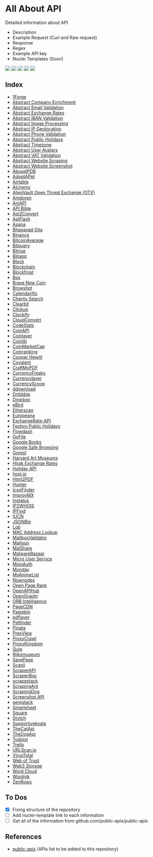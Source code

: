 # All About API
Detailed information about API
- Description
- Example Request (Curl and Raw request)
- Response
- Regex
- Example API key
- Nuclei Templates (Soon)

![](https://img.shields.io/github/license/daffainfo/all-about-api)
![](https://img.shields.io/github/issues/daffainfo/all-about-api)
![](https://img.shields.io/github/forks/daffainfo/all-about-api)
![](https://img.shields.io/github/stars/daffainfo/all-about-api)
![](https://img.shields.io/github/last-commit/daffainfo/all-about-api)

## Index
* [1Forge](/1forge/)
* [Abstract Company Enrichment](/abstract-company-enrichment/)
* [Abstract Email Validation](/abstract-email-validation/)
* [Abstract Exchange Rates](/abstract-exchange-rates/)
* [Abstract IBAN Validation](/abstract-iban-validation/)
* [Abstract Image Processing](/abstract-image-processing/)
* [Abstract IP Geolocation](/abstract-ip-geolocation/)
* [Abstract Phone Validation](/abstract-phone-validation/)
* [Abstract Public Holidays](/abstract-public-holidays/)
* [Abstract Timezone](/abstract-timezone/)
* [Abstract User Avatars](/abstract-user-avatars/)
* [Abstract VAT Validation](/abstract-vat-validation-rates/)
* [Abstract Website Scraping](/abstract-website-scraping/)
* [Abstract Website Screenshot](/abstract-website-screenshot/)
* [AbuseIPDB](/abuseipdb/)
* [AdoptAPet](/adoptapet/)
* [Airtable](/airtable/)
* [Alchemy](/alchemy/)
* [AlienVault Open Threat Exchange (OTX)](/alienVault-open-threat-exchange/)
* [Amdoren](/amdoren/)
* [AniAPI](/aniapi/)
* [API Bible](/api-bible/)
* [Api2Convert](/api2convert/)
* [ApiFlash](/apiflash/)
* [Asana](/asana/)
* [Bhagavad Gita](/bhagavad-gita/)
* [Binance](/binance/)
* [BitcoinAverage](/bitcoinaverage/)
* [Bitquery](/bitquery/)
* [Bitrise](/bitrise/)
* [Blitapp](/blitapp/)
* [Block](/block/)
* [Blockchain](/blockchain/)
* [Blockfrost](/blockfrost/)
* [Box](/box/)
* [Brave New Coin](/brave-new-coin/)
* [Browshot](/browshot/)
* [Calendarific](/calendarific/)
* [Charity Search](/charity-search/)
* [Clearbit](/clearbit/)
* [Clickup](/clickup/)
* [Clockify](/clockify/)
* [CloudConvert](/cloudconvert/)
* [CodeStats](/codestats/)
* [CoinAPI](/coinapi/)
* [Coinlayer](/coinlayer/)
* [Coinlib](/coinlib/)
* [CoinMarketCap](/coinmarketcap/)
* [Coinranking](/coinranking/)
* [Cooper Hewitt](/cooper-hewitt/)
* [Covalent](/covalent/)
* [CraftMyPDF](/craftmypdf/)
* [CurrencyFreaks](/currencyfreaks/)
* [Currencylayer](/currencylayer/)
* [CurrencyScoop](/currencyscoop/)
* [ddownload](/ddownload/)
* [Dribbble](/dribbble/)
* [Dropbox](/dropbox/)
* [eBird](/ebird/)
* [Etherscan](/etherscan/)
* [Europeana](/europeana/)
* [ExchangeRate-API](/exchangerate-api/)
* [Festivo Public Holidays](/festivo-public-holidays/)
* [Flowdash](/flowdash/)
* [GoFile](/gofile/)
* [Google Books](/google-books/)
* [Google Safe Browsing](/google-safe-browsing/)
* [Gorest](/gorest/)
* [Harvard Art Museums](/harvard-art-museums/)
* [Hirak Exchange Rates](/hirak-exchange-rates/)
* [Holiday API](/holiday-api/)
* [host.io](/host-io/)
* [Html2PDF](/html2pdf/)
* [Hunter](/hunter/)
* [IconFinder](/iconfinder/)
* [ImprovMX](/improvmx/)
* [Instatus](/instatus/)
* [IP2WHOIS](/ip2whois/)
* [IPFind](/ipfind/)
* [IUCN](/iucn/)
* [JSONBin](/jsonbin/)
* [Lob](/lob/)
* [MAC Address Lookup](/mac-address-lookup/)
* [MailboxValidator](/mailboxvalidator/)
* [Mailgun](/mailgun/)
* [MalShare](/malshare/)
* [MalwareBazaar](/malwarebazaar/)
* [Micro User Service](/micro-user-service/)
* [MojoAuth](/mojoauth/)
* [Monday](/monday/)
* [MyAnimeList](/myanimelist/)
* [Nownodes](/nownodes/)
* [Open Page Rank](/open-page-rank/)
* [OpenAPIHub](/openapihub/)
* [OpenGraphr](/opengraphr/)
* [ORB Intelligence](/orb-intelligence/)
* [PageCDN](/pagecdn/)
* [Pastebin](/pastebin/)
* [pdflayer](/pdflayer/)
* [Petfinder](/petfinder/)
* [Pinata](/pinata/)
* [PrexView](/prexview/)
* [ProxyCrawl](/proxycrawl/)
* [ProxyKingdom](/proxykingdom/)
* [Quip](/quip/)
* [Rijksmuseum](/rijksmuseum/)
* [SavePage](/savepage/)
* [Scanii](/scanii/)
* [ScraperAPI](/scraperapi/)
* [ScraperBox](/scraperbox/)
* [scrapestack](/scrapestack/)
* [ScrapingAnt](/scrapingant/)
* [ScrapingDog](/scrapingdog/)
* [Screenshot API](/screenshot-api/)
* [serpstack](/serpstack/)
* [Smartsheet](/smartsheet/)
* [Square](/square/)
* [Stytch](/stytch/)
* [Supportivekoala](/supportivekoala/)
* [TheCatApi](/thecatapi/)
* [TheDogApi](/thedogapi/)
* [Todoist](/todoist/)
* [Trello](/trello/)
* [URLScan.io](/urlscan/)
* [VirusTotal](/virustotal/)
* [Web of Trust](/web-of-trust/)
* [Web3 Storage](/web3-storage/)
* [Word Cloud](/word-cloud/)
* [Wordnik](/wordnik/)
* [ZenRows](/zenrows/)

## To Dos
- [x] Fixing structure of the repository
- [ ] Add nuclei-template link to each information
- [ ] Get all of the information from github.com/public-apis/public-apis

## References
- [public-apis](https://github.com/public-apis/public-apis) (APIs list to be added to this repository)
